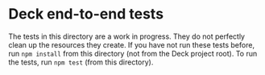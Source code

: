 # Deck end-to-end tests

The tests in this directory are a work in progress. They do not perfectly clean up the resources they create.
If you have not run these tests before, run `npm install` from this directory (not from the Deck project root).
To run the tests, run `npm test` (from this directory).

